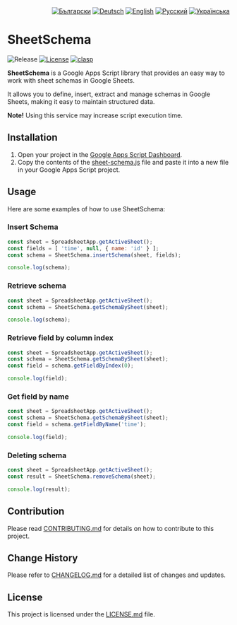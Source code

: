 <div id="locales" align="right">
  <a href="../bg/README.md"><img src="https://img.shields.io/badge/BG-grey?style=flat" alt="Български"></a>
  <a href="../de/README.md"><img src="https://img.shields.io/badge/DE-grey?style=flat" alt="Deutsch"></a>
  <a href="../en/README.md"><img src="https://img.shields.io/badge/EN-blue?style=flat" alt="English"></a>
  <a href="../ru/README.md"><img src="https://img.shields.io/badge/RU-grey?style=flat" alt="Русский"></a>
  <a href="../uk/README.md"><img src="https://img.shields.io/badge/UK-grey?style=flat" alt="Українська"></a>
</div>


# SheetSchema

<div id="badges" align="left">
  <img src="https://img.shields.io/github/v/release/MaksymStoianov/SheetSchema" alt="Release">
  <a href="LICENSE.md"><img src="https://img.shields.io/github/license/MaksymStoianov/SheetSchema" alt="License"></a>
  <a href="https://github.com/google/clasp"><img src="https://img.shields.io/badge/built%20with-clasp-4285f4.svg" alt="clasp"></a>
</div>

**SheetSchema** is a Google Apps Script library that provides an easy way to work with sheet schemas in Google Sheets.

It allows you to define, insert, extract and manage schemas in Google Sheets, making it easy to maintain structured data.

__Note!__ Using this service may increase script execution time.


## Installation

1. Open your project in the [Google Apps Script Dashboard](https://script.google.com/).
2. Copy the contents of the [sheet-schema.js](../../src/sheet-schema.js) file and paste it into a new file in your Google Apps Script project.


## Usage

Here are some examples of how to use SheetSchema:

### Insert Schema

```javascript
const sheet = SpreadsheetApp.getActiveSheet();
const fields = [ 'time', null, { name: 'id' } ];
const schema = SheetSchema.insertSchema(sheet, fields);

console.log(schema);
```

### Retrieve schema

```javascript
const sheet = SpreadsheetApp.getActiveSheet();
const schema = SheetSchema.getSchemaBySheet(sheet);

console.log(schema);
```

### Retrieve field by column index

```javascript
const sheet = SpreadsheetApp.getActiveSheet();
const schema = SheetSchema.getSchemaBySheet(sheet);
const field = schema.getFieldByIndex(0);

console.log(field);
```

### Get field by name

```javascript
const sheet = SpreadsheetApp.getActiveSheet();
const schema = SheetSchema.getSchemaBySheet(sheet);
const field = schema.getFieldByName('time');

console.log(field);
```

### Deleting schema

```javascript
const sheet = SpreadsheetApp.getActiveSheet();
const result = SheetSchema.removeSchema(sheet);

console.log(result);
```


## Contribution

Please read [CONTRIBUTING.md](CONTRIBUTING.md) for details on how to contribute to this project.


## Change History

Please refer to [CHANGELOG.md](CHANGELOG.md) for a detailed list of changes and updates.


## License

This project is licensed under the [LICENSE.md](LICENSE.md) file.